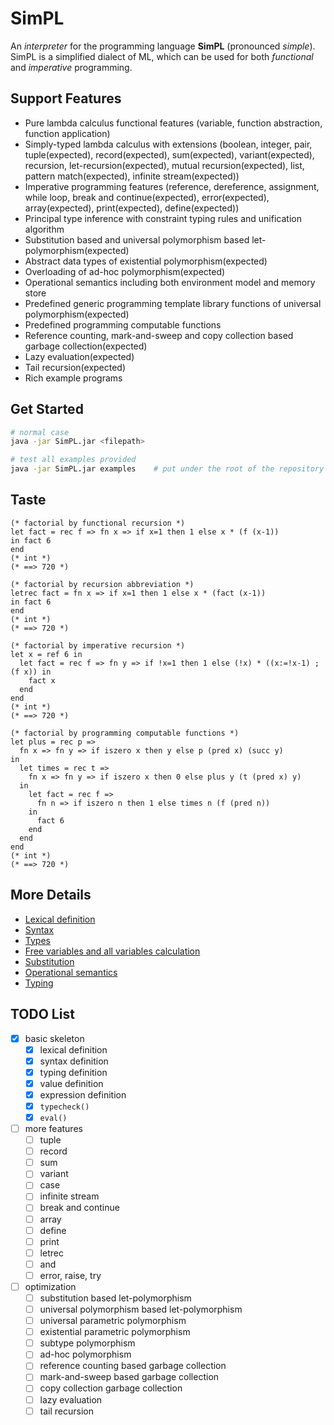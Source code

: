 # SimPL
An *interpreter* for the programming language **SimPL** (pronounced *simple*).
SimPL is a simplified dialect of ML, which can be used for both *functional* and *imperative* programming.

## Support Features
* Pure lambda calculus functional features (variable, function abstraction, function application)
* Simply-typed lambda calculus with extensions (boolean, integer, pair, tuple(expected), record(expected), sum(expected), variant(expected), recursion, let-recursion(expected), mutual recursion(expected), list, pattern match(expected), infinite stream(expected))
* Imperative programming features (reference, dereference, assignment, while loop, break and continue(expected), error(expected), array(expected), print(expected), define(expected))
* Principal type inference with constraint typing rules and unification algorithm
* Substitution based and universal polymorphism based let-polymorphism(expected)
* Abstract data types of existential polymorphism(expected)
* Overloading of ad-hoc polymorphism(expected)
* Operational semantics including both environment model and memory store
* Predefined generic programming template library functions of universal polymorphism(expected)
* Predefined programming computable functions
* Reference counting, mark-and-sweep and copy collection based garbage collection(expected)
* Lazy evaluation(expected)
* Tail recursion(expected)
* Rich example programs

## Get Started
```bash
# normal case
java -jar SimPL.jar <filepath>

# test all examples provided
java -jar SimPL.jar examples    # put under the root of the repository
```

## Taste
```ML
(* factorial by functional recursion *)
let fact = rec f => fn x => if x=1 then 1 else x * (f (x-1))
in fact 6
end
(* int *)
(* ==> 720 *)
```

```ML
(* factorial by recursion abbreviation *)
letrec fact = fn x => if x=1 then 1 else x * (fact (x-1))
in fact 6
end
(* int *)
(* ==> 720 *)
```

```ML
(* factorial by imperative recursion *)
let x = ref 6 in
  let fact = rec f => fn y => if !x=1 then 1 else (!x) * ((x:=!x-1) ; (f x)) in
    fact x
  end
end
(* int *)
(* ==> 720 *)
```

```ML
(* factorial by programming computable functions *)
let plus = rec p =>
  fn x => fn y => if iszero x then y else p (pred x) (succ y)
in
  let times = rec t =>
    fn x => fn y => if iszero x then 0 else plus y (t (pred x) y)
  in
    let fact = rec f =>
      fn n => if iszero n then 1 else times n (f (pred n))
    in
      fact 6
    end
  end
end
(* int *)
(* ==> 720 *)
```

## More Details
* [Lexical definition](doc/Lexical.md)
* [Syntax](doc/Syntax.md)
* [Types](doc/Types.md)
* [Free variables and all variables calculation](doc/FreeVariables-AllVariables.md)
* [Substitution](doc/Substitution.md)
* [Operational semantics](OperationalSemantics.md)
* [Typing](doc/Typing.md)

## TODO List
- [x] basic skeleton
  - [x] lexical definition
  - [x] syntax definition
  - [x] typing definition
  - [x] value definition
  - [x] expression definition
  - [x] `typecheck()`
  - [x] `eval()`
- [ ] more features
  - [ ] tuple
  - [ ] record
  - [ ] sum
  - [ ] variant
  - [ ] case
  - [ ] infinite stream
  - [ ] break and continue
  - [ ] array
  - [ ] define
  - [ ] print
  - [ ] letrec
  - [ ] and
  - [ ] error, raise, try
- [ ] optimization
  - [ ] substitution based let-polymorphism
  - [ ] universal polymorphism based let-polymorphism
  - [ ] universal parametric polymorphism
  - [ ] existential parametric polymorphism
  - [ ] subtype polymorphism
  - [ ] ad-hoc polymorphism
  - [ ] reference counting based garbage collection
  - [ ] mark-and-sweep based garbage collection
  - [ ] copy collection garbage collection
  - [ ] lazy evaluation
  - [ ] tail recursion